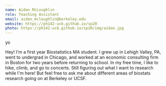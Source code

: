 ```yaml
---
name: Aidan McLoughlin
role: Teaching Assistant
email: aidan_mcloughlin@berkeley.edu
website: https://ph142-ucb.github.io/sp20
photo: https://ph142-ucb.github.io/sp20/img/aidan.jpg
---
```


yo

Hey! I'm a first year Biostatistics MA student. I grew up in Lehigh Valley, PA, went to undergrad in Chicago, and worked at an economic consulting firm in Boston for two years before returning to school. In my free time, I like to hike, climb, and go to concerts.  Still figuring out what I want to research while I'm here!  But feel free to ask me about different areas of biostats research going on at Berkeley or UCSF.

